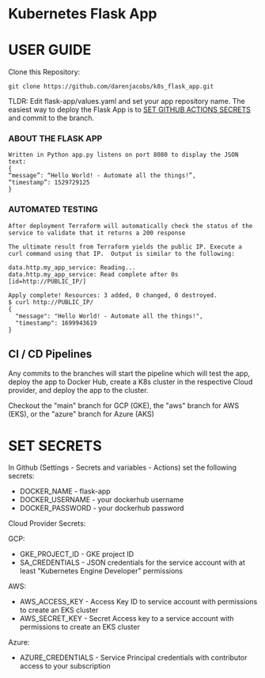 # Kubernetes Flask App


# USER GUIDE

Clone this Repository:
```console
git clone https://github.com/darenjacobs/k8s_flask_app.git
```

TLDR:
Edit flask-app/values.yaml and set your app repository name.
The easiest way to deploy the Flask App is to [SET GITHUB ACTIONS SECRETS](#set-secrets) and commit to the branch.




### ABOUT THE FLASK APP
```
Written in Python app.py listens on port 8080 to display the JSON text:
{
“message”: “Hello World! - Automate all the things!”,
“timestamp”: 1529729125
}
```

### AUTOMATED TESTING
```
After deployment Terraform will automatically check the status of the service to validate that it returns a 200 response

The ultimate result from Terraform yields the public IP. Execute a curl command using that IP.  Output is similar to the following:

data.http.my_app_service: Reading...
data.http.my_app_service: Read complete after 0s [id=http://PUBLIC_IP/]

Apply complete! Resources: 3 added, 0 changed, 0 destroyed.
$ curl http://PUBLIC_IP/
{
  "message": "Hello World! - Automate all the things!",
  "timestamp": 1699943619
}
```

## CI / CD Pipelines

Any commits to the branches will start the pipeline which will test the app, deploy the app to Docker Hub, create a K8s cluster in the respective Cloud provider, and deploy the app to the cluster.

Checkout the "main" branch for GCP (GKE), the "aws" branch for AWS (EKS), or the "azure" branch for Azure (AKS)


# SET SECRETS
In Github (Settings - Secrets and variables - Actions) set the following secrets:

- DOCKER_NAME - flask-app
- DOCKER_USERNAME - your dockerhub username
- DOCKER_PASSWORD - your dockerhub password

Cloud Provider Secrets:

GCP:
 - GKE_PROJECT_ID - GKE project ID
 - SA_CREDENTIALS - JSON credentials for the service account with at least "Kubernetes Engine Developer" permissions

AWS:
 - AWS_ACCESS_KEY - Access Key ID to service account with permissions to create an EKS cluster
 - AWS_SECRET_KEY - Secret Access key to a service account with permissions to create an EKS  cluster

Azure:
 - AZURE_CREDENTIALS - Service Principal credentials with contributor access to your subscription

